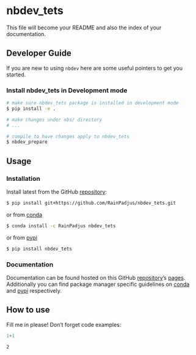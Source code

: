 # nbdev_tets


<!-- WARNING: THIS FILE WAS AUTOGENERATED! DO NOT EDIT! -->

This file will become your README and also the index of your
documentation.

## Developer Guide

If you are new to using `nbdev` here are some useful pointers to get you
started.

### Install nbdev_tets in Development mode

``` sh
# make sure nbdev_tets package is installed in development mode
$ pip install -e .

# make changes under nbs/ directory
# ...

# compile to have changes apply to nbdev_tets
$ nbdev_prepare
```

## Usage

### Installation

Install latest from the GitHub
[repository](https://github.com/RainPadjus/nbdev_tets):

``` sh
$ pip install git+https://github.com/RainPadjus/nbdev_tets.git
```

or from [conda](https://anaconda.org/RainPadjus/nbdev_tets)

``` sh
$ conda install -c RainPadjus nbdev_tets
```

or from [pypi](https://pypi.org/project/nbdev_tets/)

``` sh
$ pip install nbdev_tets
```

### Documentation

Documentation can be found hosted on this GitHub
[repository](https://github.com/RainPadjus/nbdev_tets)’s
[pages](https://RainPadjus.github.io/nbdev_tets/). Additionally you can
find package manager specific guidelines on
[conda](https://anaconda.org/RainPadjus/nbdev_tets) and
[pypi](https://pypi.org/project/nbdev_tets/) respectively.

## How to use

Fill me in please! Don’t forget code examples:

``` python
1+1
```

    2
